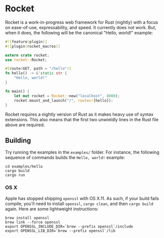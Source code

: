 # Rocket

Rocket is a work-in-progress web framework for Rust (nightly) with a focus on
ease-of-use, expressability, and speed. It currently does not work. But, when it
does, the following will be the canonical "Hello, world!" example:

```rust
#![feature(plugin)]
#![plugin(rocket_macros)]

extern crate rocket;
use rocket::Rocket;

#[route(GET, path = "/hello")]
fn hello() -> &'static str {
    "Hello, world!"
}

fn main() {
    let mut rocket = Rocket::new("localhost", 8000);
    rocket.mount_and_launch("/", routes![hello]);
}
```

Rocket requires a nightly version of Rust as it makes heavy use of syntax
extensions. This also means that the first two unwieldly lines in the Rust file
above are required.

## Building

Try running the examples in the `examples/` folder. For instance, the following
sequence of commands builds the `Hello, world!` example:

```
cd examples/hello
cargo build
cargo run
```

### OS X

Apple has stopped shipping `openssl` with OS X.11. As such, if your build fails
compile, you'll need to install `openssl`, `cargo clean`, and then `cargo build`
again. Here are some lightweight instructions:

```
brew install openssl
brew link --force openssl
export OPENSSL_INCLUDE_DIR=`brew --prefix openssl`/include
export OPENSSL_LIB_DIR=`brew --prefix openssl`/lib
```

